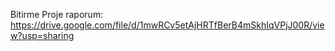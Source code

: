 Bitirme Proje raporum: https://drive.google.com/file/d/1mwRCv5etAjHRTfBerB4mSkhIqVPjJ00R/view?usp=sharing
